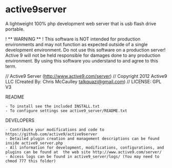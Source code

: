 active9server
=============

A lightweight 100% php development web server that is usb flash drive portable.

! ** WARNING ** !
This software is NOT intended for production environments and may not function as expected outside of a single development environment. Do not use this software on a production server! Active 9 will not be held responsible for damages done to any production environment. By using this software you understand to and agree to this term.

// Active9 Server (http://www.active9.com/server)
// Copyright 2012 Active9 LLC (Created By: Chris McCaulley <talkquazi@gmail.com>)
// LICENSE: GPL V3

README

	- To install see the included INSTALL.txt
	- To configure settings see active9_server/README.txt

DEVELOPERS

	- Contribute your modifications and code to https://github.com/active9/active9server
	- Detailed plugin creation and management descriptions can be found inside active9_server.php
	- All information for development, modifications, configurations, and plugins can be found at  the web site http://www.active9.com/server/
	- Access logs can be found in active9_server/logs/ (You may need to chmod 777 this folder)
